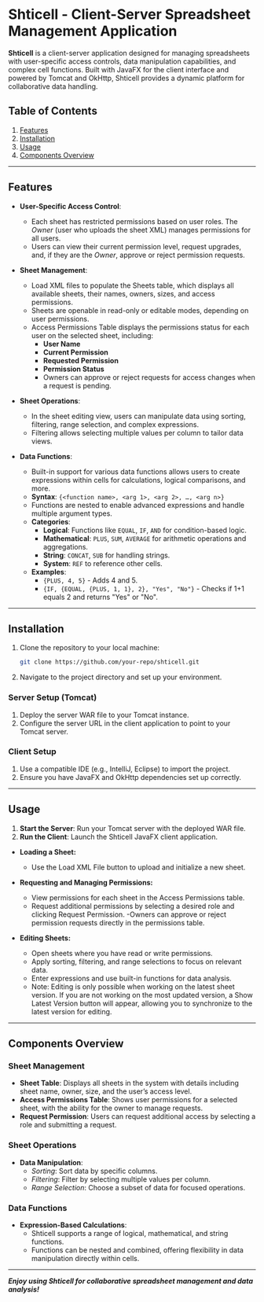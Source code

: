 # Shticell - Client-Server Spreadsheet Management Application

**Shticell** is a client-server application designed for managing spreadsheets with user-specific access controls, data manipulation capabilities, and complex cell functions. Built with JavaFX for the client interface and powered by Tomcat and OkHttp, Shticell provides a dynamic platform for collaborative data handling.

## Table of Contents

1. [Features](#features)
2. [Installation](#installation)
3. [Usage](#usage)
4. [Components Overview](#components-overview)

---

## Features

- **User-Specific Access Control**:
    - Each sheet has restricted permissions based on user roles. The *Owner* (user who uploads the sheet XML) manages permissions for all users.
    - Users can view their current permission level, request upgrades, and, if they are the *Owner*, approve or reject permission requests.

- **Sheet Management**:
    - Load XML files to populate the Sheets table, which displays all available sheets, their names, owners, sizes, and access permissions.
    - Sheets are openable in read-only or editable modes, depending on user permissions.
    - Access Permissions Table displays the permissions status for each user on the selected sheet, including:
        - **User Name**
        - **Current Permission**
        - **Requested Permission**
        - **Permission Status**
        - Owners can approve or reject requests for access changes when a request is pending.

- **Sheet Operations**:
    - In the sheet editing view, users can manipulate data using sorting, filtering, range selection, and complex expressions.
    - Filtering allows selecting multiple values per column to tailor data views.

- **Data Functions**:
    - Built-in support for various data functions allows users to create expressions within cells for calculations, logical comparisons, and more.
    - **Syntax**: `{<function name>, <arg 1>, <arg 2>, …, <arg n>}`
    - Functions are nested to enable advanced expressions and handle multiple argument types.
    - **Categories**:
        - **Logical**: Functions like `EQUAL`, `IF`, `AND` for condition-based logic.
        - **Mathematical**: `PLUS`, `SUM`, `AVERAGE` for arithmetic operations and aggregations.
        - **String**: `CONCAT`, `SUB` for handling strings.
        - **System**: `REF` to reference other cells.
    - **Examples**:
        - `{PLUS, 4, 5}` - Adds 4 and 5.
        - `{IF, {EQUAL, {PLUS, 1, 1}, 2}, "Yes", "No"}` - Checks if 1+1 equals 2 and returns "Yes" or "No".

---

## Installation

1. Clone the repository to your local machine:
   ```bash
   git clone https://github.com/your-repo/shticell.git
    ```
2. Navigate to the project directory and set up your environment.

### Server Setup (Tomcat)
1. Deploy the server WAR file to your Tomcat instance.
2. Configure the server URL in the client application to point to your Tomcat server.

### Client Setup
1. Use a compatible IDE (e.g., IntelliJ, Eclipse) to import the project.
2. Ensure you have JavaFX and OkHttp dependencies set up correctly.

--- 

## Usage
1. **Start the Server**: Run your Tomcat server with the deployed WAR file.
2. **Run the Client**: Launch the Shticell JavaFX client application.

- **Loading a Sheet:** 
  - Use the Load XML File button to upload and initialize a new sheet. 
- **Requesting and Managing Permissions:** 
  - View permissions for each sheet in the Access Permissions table.
  - Request additional permissions by selecting a desired role and clicking Request Permission.
  -Owners can approve or reject permission requests directly in the permissions table.
   
- **Editing Sheets:**

    - Open sheets where you have read or write permissions.
    - Apply sorting, filtering, and range selections to focus on relevant data.
    - Enter expressions and use built-in functions for data analysis.
    - Note: Editing is only possible when working on the latest sheet version. If you are not working on the most updated version, a Show Latest Version button will appear, allowing you to synchronize to the latest version for editing.
---

## Components Overview
### Sheet Management
- **Sheet Table**: Displays all sheets in the system with details including sheet name, owner, size, and the user’s access level.
- **Access Permissions Table**: Shows user permissions for a selected sheet, with the ability for the owner to manage requests.
- **Request Permission**: Users can request additional access by selecting a role and submitting a request.

### Sheet Operations
- **Data Manipulation**:
  - *Sorting*: Sort data by specific columns.
  - *Filtering*: Filter by selecting multiple values per column.
  - *Range Selection*: Choose a subset of data for focused operations.

### Data Functions
- **Expression-Based Calculations**:
  - Shticell supports a range of logical, mathematical, and string functions.
  - Functions can be nested and combined, offering flexibility in data manipulation directly within cells.
      
---

***Enjoy using Shticell for collaborative spreadsheet management and data analysis!***